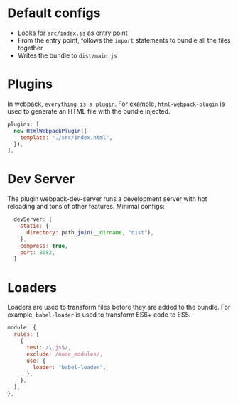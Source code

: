 # Default configs

- Looks for `src/index.js` as entry point
- From the entry point, follows the `import` statements to bundle all the files together
- Writes the bundle to `dist/main.js`

# Plugins

In webpack, `everything is a plugin`.
For example, `html-webpack-plugin` is used to generate an HTML file with the bundle injected.

```javascript
plugins: [
  new HtmlWebpackPlugin({
    template: "./src/index.html",
  }),
],
```

# Dev Server

The plugin webpack-dev-server runs a development server with hot reloading and tons of other features.
Minimal configs:

```javascript
  devServer: {
    static: {
      directory: path.join(__dirname, "dist"),
    },
    compress: true,
    port: 8082,
  }
```

# Loaders

Loaders are used to transform files before they are added to the bundle.
For example, `babel-loader` is used to transform ES6+ code to ES5.

```javascript
module: {
  rules: [
    {
      test: /\.js$/,
      exclude: /node_modules/,
      use: {
        loader: "babel-loader",
      },
    },
  ],
},
```
